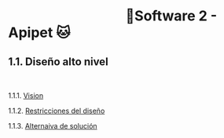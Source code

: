 #  &nbsp;&nbsp;&nbsp;&nbsp;&nbsp;&nbsp;&nbsp;&nbsp;&nbsp;&nbsp;&nbsp;&nbsp;&nbsp;&nbsp;&nbsp;&nbsp;&nbsp;&nbsp;&nbsp;&nbsp;&nbsp;&nbsp;&nbsp;&nbsp;&nbsp;&nbsp;&nbsp;&nbsp;&nbsp;&nbsp;&nbsp;&nbsp;&nbsp;&nbsp;&nbsp;&nbsp;🐶Software 2 - Apipet 🐱  #


## 1.1. Diseño alto nivel

<br>

1.1.1. [Vision](https://github.com/MiguelRiosT/ApipetDocumentacion/tree/main/Dise%C3%B1o%20alto%20nivel/Vision)

1.1.2. [Restricciones del diseño](https://github.com/MiguelRiosT/ApipetDocumentacion/tree/main/Dise%C3%B1o%20alto%20nivel/Restricciones%20del%20dise%C3%B1o)

1.1.3. [Alternaiva de solución]()
